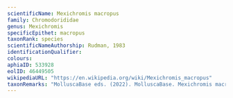 ```yaml
---
scientificName: Mexichromis macropus
family: Chromodorididae
genus: Mexichromis
specificEpithet: macropus
taxonRank: species
scientificNameAuthorship: Rudman, 1983
identificationQualifier: 
colours:
aphiaID: 533928
eolID: 46449505
wikipediaURL: "https://en.wikipedia.org/wiki/Mexichromis_macropus"
taxonRemarks: "MolluscaBase eds. (2022). MolluscaBase. Mexichromis macropus Rudman, 1983. Accessed through: World Register of Marine Species at: https://www.marinespecies.org/aphia.php?p=taxdetails&id=533928 on 2022-02-24"
---
```

